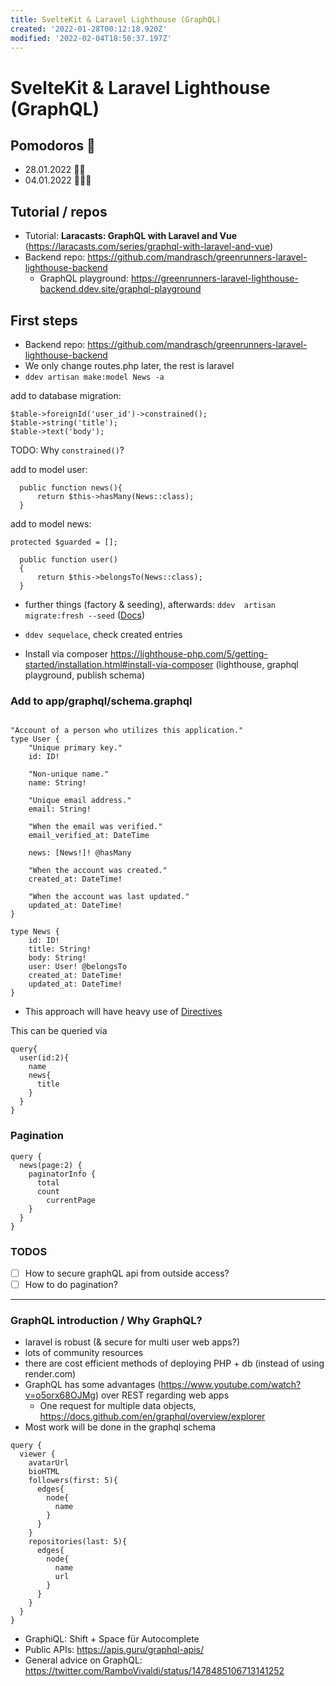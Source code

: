 ```yaml
---
title: SvelteKit & Laravel Lighthouse (GraphQL)
created: '2022-01-28T00:12:18.920Z'
modified: '2022-02-04T18:50:37.197Z'
---
```


# SvelteKit & Laravel Lighthouse (GraphQL)

## Pomodoros 🍅

- 28.01.2022 🍅🍅
- 04.01.2022 🍅🍅🍅

## Tutorial / repos

- Tutorial: **Laracasts: GraphQL with Laravel and Vue** (https://laracasts.com/series/graphql-with-laravel-and-vue)
- Backend repo: https://github.com/mandrasch/greenrunners-laravel-lighthouse-backend
    - GraphQL playground: https://greenrunners-laravel-lighthouse-backend.ddev.site/graphql-playground

## First steps

- Backend repo: https://github.com/mandrasch/greenrunners-laravel-lighthouse-backend
- We only change routes.php later, the rest is laravel
- `ddev artisan make:model News -a`

add to database migration: 

  ```
$table->foreignId('user_id')->constrained();
$table->string('title');
$table->text('body');
  ```
TODO: Why `constrained()`?

add to model user:

  ```
    public function news(){
        return $this->hasMany(News::class);
    }
  ```

add to model news:

  ```
  protected $guarded = [];

    public function user()
    {
        return $this->belongsTo(News::class);
    }
  ```

- further things (factory & seeding), afterwards: `ddev  artisan migrate:fresh --seed` ([Docs](https://laravel.com/docs/8.x/seeding#running-seeders))
- `ddev sequelace`, check created entries

- Install via composer https://lighthouse-php.com/5/getting-started/installation.html#install-via-composer (lighthouse, graphql playground, publish schema)

### Add to app/graphql/schema.graphql

```

"Account of a person who utilizes this application."
type User {
    "Unique primary key."
    id: ID!

    "Non-unique name."
    name: String!

    "Unique email address."
    email: String!

    "When the email was verified."
    email_verified_at: DateTime

    news: [News!]! @hasMany

    "When the account was created."
    created_at: DateTime!

    "When the account was last updated."
    updated_at: DateTime!
}

type News {
    id: ID!
    title: String!
    body: String!
    user: User! @belongsTo
    created_at: DateTime!
    updated_at: DateTime!
}
```

- This approach will have heavy use of [Directives](https://lighthouse-php.com/5/api-reference/directives.html)

This can be queried via

```
query{
  user(id:2){
    name
    news{
      title
    }
  }
}
```

### Pagination


```
query {
  news(page:2) {
    paginatorInfo {
      total
      count
    	currentPage
    }
  }
}
```

### TODOS

- [ ] How to secure graphQL api from outside access?
- [ ] How to do pagination?
<hr>

### GraphQL introduction / Why GraphQL?

- laravel is robust (& secure for multi user web apps?)
- lots of community resources
- there are cost efficient methods of deploying PHP + db (instead of using render.com)
- GraphQL has some advantages (https://www.youtube.com/watch?v=o5orx68OJMg) over REST regarding web apps
    - One request for multiple data objects, https://docs.github.com/en/graphql/overview/explorer
- Most work will be done in the graphql schema

```
query { 
  viewer { 
    avatarUrl
    bioHTML
    followers(first: 5){
      edges{
        node{
          name
        }
      }
    }
    repositories(last: 5){
      edges{
        node{
          name
          url
        }
      }
    }
  }
}
```
- GraphiQL: Shift + Space für Autocomplete
- Public APIs: https://apis.guru/graphql-apis/
- General advice on GraphQL: https://twitter.com/RamboVivaldi/status/1478485106713141252 

